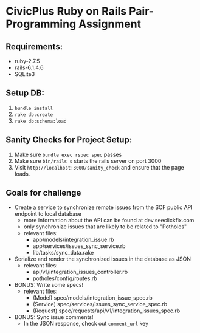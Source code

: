 # CivicPlus Ruby on Rails Pair-Programming Assignment

## Requirements:
- ruby-2.7.5
- rails-6.1.4.6
- SQLite3

## Setup DB:
1. `bundle install`
1. `rake db:create`
1. `rake db:schema:load`

## Sanity Checks for Project Setup:
1. Make sure `bundle exec rspec spec` passes
1. Make sure `bin/rails s` starts the rails server on port 3000
1. Visit `http://localhost:3000/sanity_check` and ensure that the page loads.

## Goals for challenge
- Create a service to synchronize remote issues from the SCF public API endpoint to local database
  - more information about the API can be found at dev.seeclickfix.com
  - only synchronize issues that are likely to be related to "Potholes"
  - relevant files:
    - app/models/integration_issue.rb
    - app/services/issues_sync_service.rb
    - lib/tasks/sync_data.rake
- Serialize and render the synchronized issues in the database as JSON
  - relevant files:
    - api/v1/integration_issues_controller.rb
    - potholes/config/routes.rb
- BONUS: Write some specs!
  - relevant files:
    - (Model) spec/models/integration_issue_spec.rb
    - (Service) spec/services/issues_sync_service_spec.rb
    - (Request) spec/requests/api/v1/integration_issues_spec.rb
- BONUS: Sync issue comments!
  - In the JSON response, check out `comment_url` key

